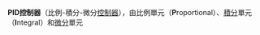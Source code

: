 **PID控制器**（比例-積分-微分[控制器](https://zh.wikipedia.org/wiki/控制器)），由比例單元（**P**roportional）、[積分](https://zh.wikipedia.org/wiki/积分)單元（**I**ntegral）和[微分](https://zh.wikipedia.org/wiki/微分)單元

